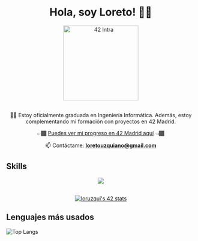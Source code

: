 <div align="center">
    <h1 align="center">Hola, soy Loreto! 👋🏼</h1>
    <a href="https://intra.42.fr/">
        <img src="https://www.42madrid.com/wp-content/uploads/2020/05/42-Madrid-Quiz-1366x621.jpg" alt="42 Intra" width="200" />
    </a>
</div>

<br>
<div align="center">

👨‍💻 Estoy oficialmente graduada en Ingeniería Informática. Además, estoy complementando mi formación con proyectos en 42 Madrid.

👉🏾 [Puedes ver mi progreso en 42 Madrid aquí](https://github.com/loreeue/42Madrid) 👈🏾

📫 Contáctame: **loretouzquiano@gmail.com**
</div>

## Skills

<p align="center">
  <a href="https://skillicons.dev">
    <img src="https://skillicons.dev/icons?i=java,c,scala,html,css,javascript,anaconda,androidstudio,postman,mysql,arduino,python,git,github,bash,linux,vscode,markdown,latex,selenium,vim,cmake,docker,cpp,eclipse,githubactions,idea,maven,nodejs,r,react,spring" />
  </a>
</p>

<br>
<div align=center>
	<a href="https://github.com/oakoudad/badge42"><img src="https://badge.mediaplus.ma/starryblue/loruzqui" alt="loruzqui's 42 stats" /></a>
</div>

## Lenguajes más usados
![Top Langs](https://github-readme-stats.vercel.app/api/top-langs/?username=loreeue&layout=compact)
